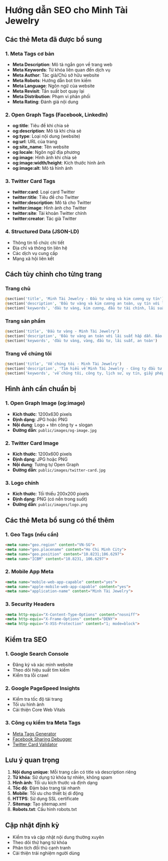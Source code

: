 # Hướng dẫn SEO cho Minh Tài Jewelry

## Các thẻ Meta đã được bổ sung

### 1. Meta Tags cơ bản
- **Meta Description**: Mô tả ngắn gọn về trang web
- **Meta Keywords**: Từ khóa liên quan đến dịch vụ
- **Meta Author**: Tác giả/Chủ sở hữu website
- **Meta Robots**: Hướng dẫn bot tìm kiếm
- **Meta Language**: Ngôn ngữ của website
- **Meta Revisit**: Tần suất bot quay lại
- **Meta Distribution**: Phạm vi phân phối
- **Meta Rating**: Đánh giá nội dung

### 2. Open Graph Tags (Facebook, LinkedIn)
- **og:title**: Tiêu đề khi chia sẻ
- **og:description**: Mô tả khi chia sẻ
- **og:type**: Loại nội dung (website)
- **og:url**: URL của trang
- **og:site_name**: Tên website
- **og:locale**: Ngôn ngữ địa phương
- **og:image**: Hình ảnh khi chia sẻ
- **og:image:width/height**: Kích thước hình ảnh
- **og:image:alt**: Mô tả hình ảnh

### 3. Twitter Card Tags
- **twitter:card**: Loại card Twitter
- **twitter:title**: Tiêu đề cho Twitter
- **twitter:description**: Mô tả cho Twitter
- **twitter:image**: Hình ảnh cho Twitter
- **twitter:site**: Tài khoản Twitter chính
- **twitter:creator**: Tác giả Twitter

### 4. Structured Data (JSON-LD)
- Thông tin tổ chức chi tiết
- Địa chỉ và thông tin liên hệ
- Các dịch vụ cung cấp
- Mạng xã hội liên kết

## Cách tùy chỉnh cho từng trang

### Trang chủ
```php
@section('title', 'Minh Tài Jewelry - Đầu tư vàng và kim cương uy tín')
@section('description', 'Đầu tư vàng và kim cương an toàn, uy tín với lãi suất hấp dẫn. Dịch vụ chuyên nghiệp, bảo mật cao. Đăng ký ngay!')
@section('keywords', 'đầu tư vàng, kim cương, đầu tư tài chính, lãi suất cao, an toàn, uy tín')
```

### Trang sản phẩm
```php
@section('title', 'Đầu tư vàng - Minh Tài Jewelry')
@section('description', 'Đầu tư vàng an toàn với lãi suất hấp dẫn. Bảo đảm uy tín, minh bạch. Đăng ký ngay!')
@section('keywords', 'đầu tư vàng, vàng, đầu tư, lãi suất, an toàn')
```

### Trang về chúng tôi
```php
@section('title', 'Về chúng tôi - Minh Tài Jewelry')
@section('description', 'Tìm hiểu về Minh Tài Jewelry - Công ty đầu tư vàng và kim cương uy tín hàng đầu Việt Nam')
@section('keywords', 'về chúng tôi, công ty, lịch sử, uy tín, giấy phép')
```

## Hình ảnh cần chuẩn bị

### 1. Open Graph Image (og:image)
- **Kích thước**: 1200x630 pixels
- **Định dạng**: JPG hoặc PNG
- **Nội dung**: Logo + tên công ty + slogan
- **Đường dẫn**: `public/images/og-image.jpg`

### 2. Twitter Card Image
- **Kích thước**: 1200x600 pixels
- **Định dạng**: JPG hoặc PNG
- **Nội dung**: Tương tự Open Graph
- **Đường dẫn**: `public/images/twitter-card.jpg`

### 3. Logo chính
- **Kích thước**: Tối thiểu 200x200 pixels
- **Định dạng**: PNG (có nền trong suốt)
- **Đường dẫn**: `public/images/logo.png`

## Các thẻ Meta bổ sung có thể thêm

### 1. Geo Tags (nếu cần)
```html
<meta name="geo.region" content="VN-SG">
<meta name="geo.placename" content="Ho Chi Minh City">
<meta name="geo.position" content="10.8231;106.6297">
<meta name="ICBM" content="10.8231, 106.6297">
```

### 2. Mobile App Meta
```html
<meta name="mobile-web-app-capable" content="yes">
<meta name="apple-mobile-web-app-capable" content="yes">
<meta name="application-name" content="Minh Tài Jewelry">
```

### 3. Security Headers
```html
<meta http-equiv="X-Content-Type-Options" content="nosniff">
<meta http-equiv="X-Frame-Options" content="DENY">
<meta http-equiv="X-XSS-Protection" content="1; mode=block">
```

## Kiểm tra SEO

### 1. Google Search Console
- Đăng ký và xác minh website
- Theo dõi hiệu suất tìm kiếm
- Kiểm tra lỗi crawl

### 2. Google PageSpeed Insights
- Kiểm tra tốc độ tải trang
- Tối ưu hình ảnh
- Cải thiện Core Web Vitals

### 3. Công cụ kiểm tra Meta Tags
- [Meta Tags Generator](https://metatags.io/)
- [Facebook Sharing Debugger](https://developers.facebook.com/tools/debug/)
- [Twitter Card Validator](https://cards-dev.twitter.com/validator)

## Lưu ý quan trọng

1. **Nội dung unique**: Mỗi trang cần có title và description riêng
2. **Từ khóa**: Sử dụng từ khóa tự nhiên, không spam
3. **Hình ảnh**: Tối ưu kích thước và định dạng
4. **Tốc độ**: Đảm bảo trang tải nhanh
5. **Mobile**: Tối ưu cho thiết bị di động
6. **HTTPS**: Sử dụng SSL certificate
7. **Sitemap**: Tạo sitemap.xml
8. **Robots.txt**: Cấu hình robots.txt

## Cập nhật định kỳ

- Kiểm tra và cập nhật nội dung thường xuyên
- Theo dõi thứ hạng từ khóa
- Phân tích đối thủ cạnh tranh
- Cải thiện trải nghiệm người dùng
